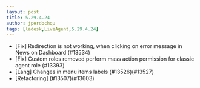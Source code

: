 ```yaml
---
layout: post
title: 5.29.4.24
author: jperdochqu
tags: [ladesk,LiveAgent,5.29.4.24]
---
```


- [Fix] Redirection is not working, when clicking on error message in News on Dashboard (#13534)
- [Fix] Custom roles removed perform mass action permission for classic agent role (#13393)
- [Lang] Changes in menu items labels (#13526)(#13527)
- [Refactoring] (#13507)(#13603)
